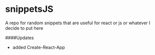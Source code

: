# snippetsJS
A repo for random snippets that are useful for react or js or whatever I decide to put here

####Updates
* added Create-React-App